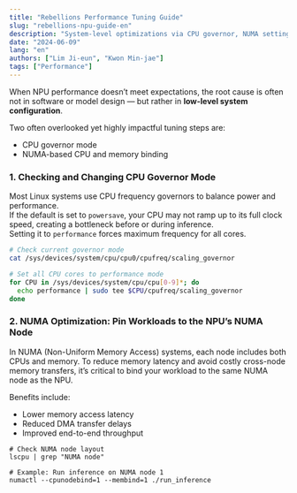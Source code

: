 ```yaml
---
title: "Rebellions Performance Tuning Guide"
slug: "rebellions-npu-guide-en"
description: "System-level optimizations via CPU governor, NUMA settings"
date: "2024-06-09"
lang: "en"
authors: ["Lim Ji-eun", "Kwon Min-jae"]
tags: ["Performance"]
---
```


When NPU performance doesn’t meet expectations, the root cause is often not in software or model design — but rather in **low-level system configuration**.

Two often overlooked yet highly impactful tuning steps are:

- CPU governor mode
- NUMA-based CPU and memory binding

### 1. Checking and Changing CPU Governor Mode

Most Linux systems use CPU frequency governors to balance power and performance.  
If the default is set to `powersave`, your CPU may not ramp up to its full clock speed, creating a bottleneck before or during inference.  
Setting it to `performance` forces maximum frequency for all cores.

```bash
# Check current governor mode
cat /sys/devices/system/cpu/cpu0/cpufreq/scaling_governor

# Set all CPU cores to performance mode
for CPU in /sys/devices/system/cpu/cpu[0-9]*; do
  echo performance | sudo tee $CPU/cpufreq/scaling_governor
done
```

### 2. NUMA Optimization: Pin Workloads to the NPU’s NUMA Node

In NUMA (Non-Uniform Memory Access) systems, each node includes both CPUs and memory.
To reduce memory latency and avoid costly cross-node memory transfers, it’s critical to bind your workload to the same NUMA node as the NPU.

Benefits include:

- Lower memory access latency
- Reduced DMA transfer delays
- Improved end-to-end throughput

```
# Check NUMA node layout
lscpu | grep "NUMA node"

# Example: Run inference on NUMA node 1
numactl --cpunodebind=1 --membind=1 ./run_inference
```